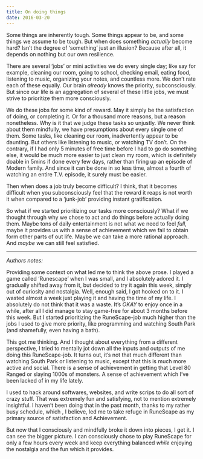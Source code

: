 ```yaml
---
title: On doing things
date: 2016-03-20
---
```


Some things are inherently tough. Some things appear to be,
and some things we assume to be tough. But when does something
*actually* become hard? Isn’t the degree of ‘something’ just
an illusion? Because after all, it depends on nothing but our
own resilience.

<!--more-->

There are several ‘jobs’ or mini activities we do every
single day; like say for example, cleaning our room, going
to school, checking email, eating food, listening to music,
organizing your notes, and countless more. We don’t rate each
of these equally. Our brain *already* knows the priority,
subconsciously. But since our life is an aggregation of
several of these little jobs, we must strive to prioritize
them more consciously.

We do these jobs for some kind of reward. May it simply
be the satisfaction of doing, or completing it. Or for a
thousand more reasons, but a reason nonetheless. Why is it
that we judge these tasks so unjustly. We never think about
them mindfully, we have presumptions about every single one
of them. Some tasks, like cleaning our room, inadvertently
appear to be daunting. But others like listening to music, or
watching TV don’t. On the contrary, if I had only 5 minutes of
free time before I had to go do something else, it would be
much more easier to just clean my room, which is definitely
doable in 5mins if done every few days, rather than firing up
an episode of Modern family. And since it can be done in so
less time, almost a fourth of watching an entire T.V. episode,
it surely must be easier.

Then when does a job truly become difficult? I think, that
it becomes difficult when you subconsciously feel that the
reward it reaps is not worth it when compared to a ‘junk-job’
providing instant gratification.

So what if we started prioritizing our tasks more consciously?
What if we thought through why we chose to act and do things
before actually doing them. Maybe tons of daily entertainment
is not what we need to feel *full*, maybe it provides us with
a sense of achievement which we fail to obtain form other
parts of out life. Maybe we can take a more rational approach.
And *maybe* we can still feel satisfied.

---

*Authors notes:*

Providing some context on what led me to think the above
prose. I played a game called ‘Runescape’ when I was small,
and I absolutely adored it. I gradually shifted away from it,
but decided to try it again this week, simply out of curiosity
and nostalgia. Well, enough said, I got hooked on to it. I
wasted almost a week just playing it and having the time
of my life. I absolutely do not think that it was a waste.
It’s *OKAY* to enjoy once in a while, after all I did manage
to stay game-free for about 3 months before this week. But
I started prioritizing the RuneScape-job much higher than
the jobs I used to give more priority, like programming and
watching South Park (and shamefully, even having a bath).

This got me thinking. And I thought about everything from a
different perspective, I tried to mentally jot down all the
inputs and outputs of me doing this RuneScape-job. It turns
out, it’s not that much different than watching South Park or
listening to music, except that this is much more active and
social. There is a sense of achievement in getting that Level
80 Ranged or slaying 1000s of monsters. A sense of achievement
which I’ve been lacked of in my life lately.

I used to hack around softwares, websites, and write scrips
to do all sort of crazy stuff. That was extremely fun and
satisfying, not to mention extremely insightful. I haven’t
been doing that in the past month, thanks to my rather
busy schedule, which , I believe, led me to take refuge
in RuneScape as my primary source of satisfaction and
Achievement.

But now that I consciously and mindfully broke it down
into pieces, I get it. I can see the bigger picture. I can
consciously chose to play RuneScape for only a few hours
every week and keep everything balanced *while* enjoying the
nostalgia and the fun which it provides.
